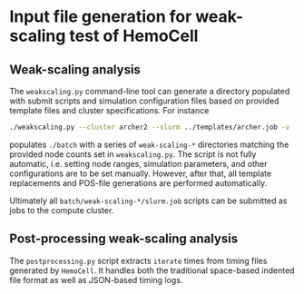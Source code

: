 # Input file generation for weak-scaling test of HemoCell

## Weak-scaling analysis

The `weakscaling.py` command-line tool can generate a directory populated with
submit scripts and simulation configuration files based on provided template
files and cluster specifications. For instance

```bash
./weakscaling.py --cluster archer2 --slurm ../templates/archer.job -v
```

populates `./batch` with a series of `weak-scaling-*` directories matching the
provided node counts set in `weakscaling.py`. The script is not fully automatic,
i.e. setting node ranges, simulation parameters, and other configurations are to
be set manually. However, after that, all template replacements and POS-file
generations are performed automatically.

Ultimately all `batch/weak-scaling-*/slurm.job` scripts can be submitted as jobs
to the compute cluster.


## Post-processing weak-scaling analysis

The `postprocessing.py` script extracts `iterate` times from timing files
generated by `HemoCell`. It handles both the traditional space-based indented
file format as well as JSON-based timing logs.
